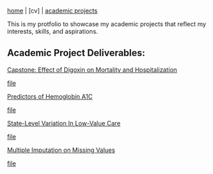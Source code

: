 [home](thyangjes.github.io/) | [cv] | [academic projects](https://thyangjes.github.io//project.html) 

This is my protfolio to showcase my academic projects that reflect my interests, skills, and aspirations. 


## Academic Project Deliverables:

<ins> Capstone: Effect of Digoxin on Mortality and Hospitalization </ins>

[file](https://thyangjes.github.io//files/.pdf)



<ins> Predictors of Hemoglobin A1C  </ins>

[file](https://thyangjes.github.io//files/.pdf)



<ins> State-Level Variation In Low-Value Care  </ins>

[file](https://thyangjes.github.io//files/.pdf)



<ins> Multiple Imputation on Missing Values   </ins>

[file](https://thyangjes.github.io//files/.pdf)
